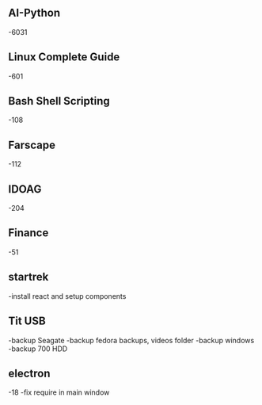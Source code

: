 ## AI-Python
 -6031

## Linux Complete Guide
 -601

## Bash Shell Scripting
 -108

## Farscape
 -112

## IDOAG
 -204

## Finance
 -51

## startrek
 -install react and setup components

## Tit USB
 -backup Seagate
 -backup fedora backups, videos folder
 -backup windows
 -backup 700 HDD

## electron
 -18
 -fix require in main window

